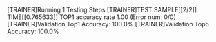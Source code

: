 [TRAINER]Running 1 Testing Steps
[TRAINER]TEST SAMPLE[[2/2]] TIME[[0.765633]] TOP1 accuracy rate 1.00 (Error num: 0/0)
[TRAINER]Validation Top1 Accuracy: 100.0%
[TRAINER]Validation Top5 Accuracy: 100.0%
